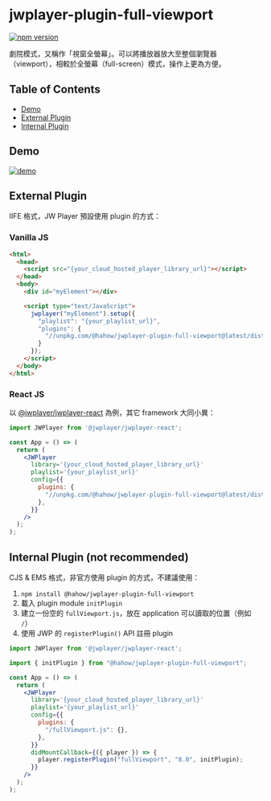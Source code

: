# jwplayer-plugin-full-viewport

[![npm version](https://badge.fury.io/js/@hahow%2Fjwplayer-plugin-full-viewport.svg)](https://badge.fury.io/js/@hahow%2Fjwplayer-plugin-full-viewport)

劇院模式，又稱作「視窗全螢幕」。可以將播放器放大至整個瀏覽器（viewport），相較於全螢幕（full-screen）模式，操作上更為方便。

## Table of Contents

- [Demo](#demo)
- [External Plugin](#external-plugin)
- [Internal Plugin](#internal-plugin-not-recommended)

## Demo

[![demo](https://user-images.githubusercontent.com/559351/189577663-e181630e-c9f8-4095-a833-5b7b6f57d198.png)](https://hahow.github.io/jwplayer-plugins/?path=/docs/full-viewport--full-viewport)

## External Plugin

IIFE 格式，JW Player 預設使用 plugin 的方式：

### Vanilla JS

```html
<html>
  <head>
    <script src="{your_cloud_hosted_player_library_url}"></script>
  </head>
  <body>
    <div id="myElement"></div>

    <script type="text/JavaScript">
      jwplayer("myElement").setup({
        "playlist": "{your_playlist_url}",
        "plugins": {
          "//unpkg.com/@hahow/jwplayer-plugin-full-viewport@latest/dist/iife/fullViewport.js": {}
        }
      });
    </script>
  </body>
</html>
```

### React JS

以 [@jwplayer/jwplayer-react](https://github.com/jwplayer/jwplayer-react) 為例，其它 framework 大同小異：

```jsx
import JWPlayer from '@jwplayer/jwplayer-react';

const App = () => (
  return (
    <JWPlayer
      library='{your_cloud_hosted_player_library_url}'
      playlist='{your_playlist_url}'
      config={{
        plugins: {
          "//unpkg.com/@hahow/jwplayer-plugin-full-viewport@latest/dist/iife/fullViewport.js": {},
        },
      }}
    />
  );
);
```

## Internal Plugin (not recommended)

CJS & EMS 格式，非官方使用 plugin 的方式，不建議使用：

1. `npm install @hahow/jwplayer-plugin-full-viewport`
1. 載入 plugin module `initPlugin`
1. 建立一份空的 `fullViewport.js`，放在 application 可以讀取的位置（例如 `/`）
1. 使用 JWP 的 `registerPlugin()` API 註冊 plugin

```jsx
import JWPlayer from '@jwplayer/jwplayer-react';

import { initPlugin } from "@hahow/jwplayer-plugin-full-viewport";

const App = () => (
  return (
    <JWPlayer
      library='{your_cloud_hosted_player_library_url}'
      playlist='{your_playlist_url}'
      config={{
        plugins: {
          "/fullViewport.js": {},
        },
      }}
      didMountCallback={({ player }) => {
        player.registerPlugin("fullViewport", "8.0", initPlugin);
      }}
    />
  );
);
```
